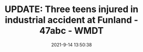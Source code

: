 ---
"title": "UPDATE: Three teens injured in industrial accident at Funland - 47abc - WMDT"
"date": "2021-9-14 13:50:38"
"feed_name": "GOOGLENEWSINDUSTRIAL"
"feed_website": "https://news.google.com/search?q=industrial%2Bincident&hl=en-US&gl=US&ceid=US:en"
"feed_rss": "https://news.google.com/rss/search?q=industrial%2Bincident&hl=en-US&gl=US&ceid=US:en"
"link": "https://www.wmdt.com/2021/09/three-teens-injured-in-industrial-accident-at-funland/"
"file": "_posts/2021-1-1-33c8c331ebf97c34508136fa80f6e8c3c1f64939.md"
"accident": "1"
"drilling": "0"
"dead": "0"
"injured": "3"
"where": "industrial site"
---